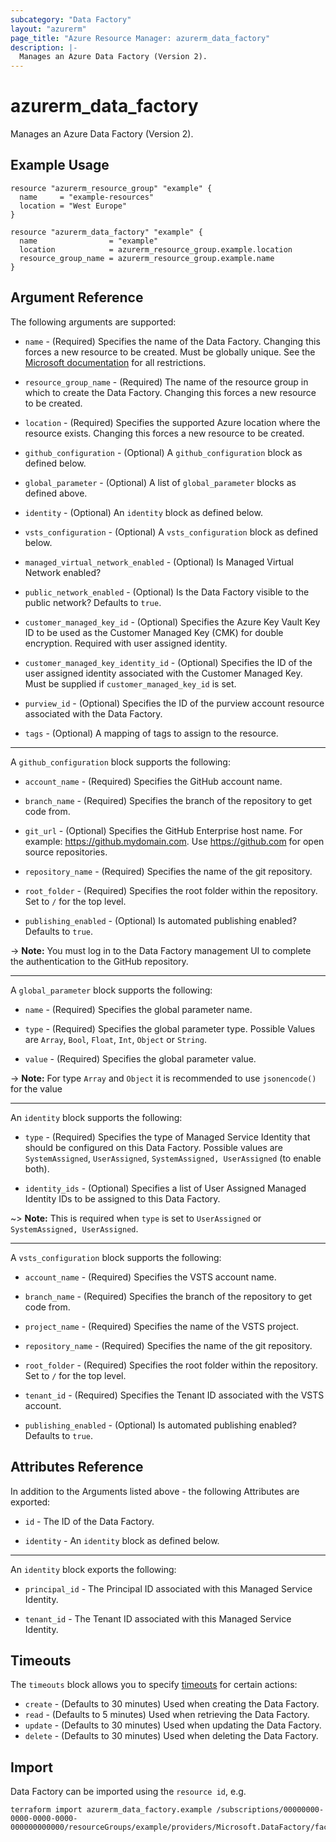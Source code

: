 ```yaml
---
subcategory: "Data Factory"
layout: "azurerm"
page_title: "Azure Resource Manager: azurerm_data_factory"
description: |-
  Manages an Azure Data Factory (Version 2).
---
```


# azurerm_data_factory

Manages an Azure Data Factory (Version 2).

## Example Usage

```hcl
resource "azurerm_resource_group" "example" {
  name     = "example-resources"
  location = "West Europe"
}

resource "azurerm_data_factory" "example" {
  name                = "example"
  location            = azurerm_resource_group.example.location
  resource_group_name = azurerm_resource_group.example.name
}
```

## Argument Reference

The following arguments are supported:

* `name` - (Required) Specifies the name of the Data Factory. Changing this forces a new resource to be created. Must be globally unique. See the [Microsoft documentation](https://docs.microsoft.com/azure/data-factory/naming-rules) for all restrictions.

* `resource_group_name` - (Required) The name of the resource group in which to create the Data Factory. Changing this forces a new resource to be created.

* `location` - (Required) Specifies the supported Azure location where the resource exists. Changing this forces a new resource to be created.

* `github_configuration` - (Optional) A `github_configuration` block as defined below.

* `global_parameter` - (Optional) A list of `global_parameter` blocks as defined above.

* `identity` - (Optional) An `identity` block as defined below.

* `vsts_configuration` - (Optional) A `vsts_configuration` block as defined below.

* `managed_virtual_network_enabled` - (Optional) Is Managed Virtual Network enabled?

* `public_network_enabled` - (Optional) Is the Data Factory visible to the public network? Defaults to `true`.

* `customer_managed_key_id` - (Optional) Specifies the Azure Key Vault Key ID to be used as the Customer Managed Key (CMK) for double encryption. Required with user assigned identity.

* `customer_managed_key_identity_id` - (Optional) Specifies the ID of the user assigned identity associated with the Customer Managed Key. Must be supplied if `customer_managed_key_id` is set.

* `purview_id` - (Optional) Specifies the ID of the purview account resource associated with the Data Factory.

* `tags` - (Optional) A mapping of tags to assign to the resource.

---

A `github_configuration` block supports the following:

* `account_name` - (Required) Specifies the GitHub account name.

* `branch_name` - (Required) Specifies the branch of the repository to get code from.

* `git_url` - (Optional) Specifies the GitHub Enterprise host name. For example: <https://github.mydomain.com>. Use <https://github.com> for open source repositories.

* `repository_name` - (Required) Specifies the name of the git repository.

* `root_folder` - (Required) Specifies the root folder within the repository. Set to `/` for the top level.

* `publishing_enabled` - (Optional) Is automated publishing enabled? Defaults to `true`.

-> **Note:** You must log in to the Data Factory management UI to complete the authentication to the GitHub repository.

---

A `global_parameter` block supports the following:

* `name` - (Required) Specifies the global parameter name.

* `type` - (Required) Specifies the global parameter type. Possible Values are `Array`, `Bool`, `Float`, `Int`, `Object` or `String`.

* `value` - (Required) Specifies the global parameter value.

-> **Note:** For type `Array` and `Object` it is recommended to use `jsonencode()` for the value

---

An `identity` block supports the following:

* `type` - (Required) Specifies the type of Managed Service Identity that should be configured on this Data Factory. Possible values are `SystemAssigned`, `UserAssigned`, `SystemAssigned, UserAssigned` (to enable both).

* `identity_ids` - (Optional) Specifies a list of User Assigned Managed Identity IDs to be assigned to this Data Factory.

~> **Note:** This is required when `type` is set to `UserAssigned` or `SystemAssigned, UserAssigned`.

---

A `vsts_configuration` block supports the following:

* `account_name` - (Required) Specifies the VSTS account name.

* `branch_name` - (Required) Specifies the branch of the repository to get code from.

* `project_name` - (Required) Specifies the name of the VSTS project.

* `repository_name` - (Required) Specifies the name of the git repository.

* `root_folder` - (Required) Specifies the root folder within the repository. Set to `/` for the top level.

* `tenant_id` - (Required) Specifies the Tenant ID associated with the VSTS account.

* `publishing_enabled` - (Optional) Is automated publishing enabled? Defaults to `true`.

## Attributes Reference

In addition to the Arguments listed above - the following Attributes are exported:

* `id` - The ID of the Data Factory.

* `identity` - An `identity` block as defined below.

---

An `identity` block exports the following:

* `principal_id` - The Principal ID associated with this Managed Service Identity.

* `tenant_id` - The Tenant ID associated with this Managed Service Identity.

## Timeouts

The `timeouts` block allows you to specify [timeouts](https://www.terraform.io/language/resources/syntax#operation-timeouts) for certain actions:

* `create` - (Defaults to 30 minutes) Used when creating the Data Factory.
* `read` - (Defaults to 5 minutes) Used when retrieving the Data Factory.
* `update` - (Defaults to 30 minutes) Used when updating the Data Factory.
* `delete` - (Defaults to 30 minutes) Used when deleting the Data Factory.

## Import

Data Factory can be imported using the `resource id`, e.g.

```shell
terraform import azurerm_data_factory.example /subscriptions/00000000-0000-0000-0000-000000000000/resourceGroups/example/providers/Microsoft.DataFactory/factories/example
```
